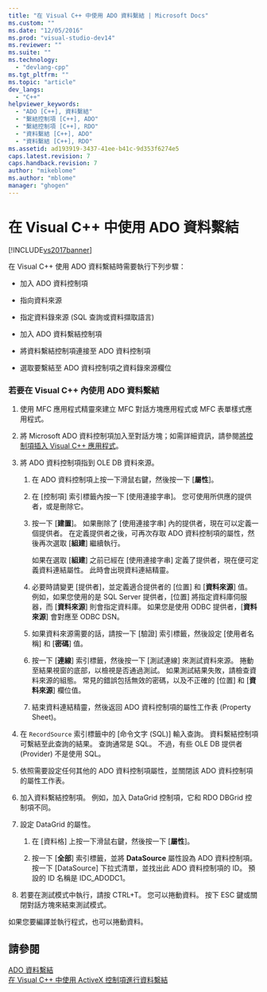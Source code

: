 ```yaml
---
title: "在 Visual C++ 中使用 ADO 資料繫結 | Microsoft Docs"
ms.custom: ""
ms.date: "12/05/2016"
ms.prod: "visual-studio-dev14"
ms.reviewer: ""
ms.suite: ""
ms.technology: 
  - "devlang-cpp"
ms.tgt_pltfrm: ""
ms.topic: "article"
dev_langs: 
  - "C++"
helpviewer_keywords: 
  - "ADO [C++], 資料繫結"
  - "繫結控制項 [C++], ADO"
  - "繫結控制項 [C++], RDO"
  - "資料繫結 [C++], ADO"
  - "資料繫結 [C++], RDO"
ms.assetid: ad193919-3437-41ee-b41c-9d353f6274e5
caps.latest.revision: 7
caps.handback.revision: 7
author: "mikeblome"
ms.author: "mblome"
manager: "ghogen"
---
```

# 在 Visual C++ 中使用 ADO 資料繫結
[!INCLUDE[vs2017banner](../../assembler/inline/includes/vs2017banner.md)]

在 Visual C\+\+ 使用 ADO 資料繫結時需要執行下列步驟：  
  
-   加入 ADO 資料控制項  
  
-   指向資料來源  
  
-   指定資料錄來源 \(SQL 查詢或資料擷取語言\)  
  
-   加入 ADO 資料繫結控制項  
  
-   將資料繫結控制項連接至 ADO 資料控制項  
  
-   選取要繫結至 ADO 資料控制項之資料錄來源欄位  
  
### 若要在 Visual C\+\+ 內使用 ADO 資料繫結  
  
1.  使用 MFC 應用程式精靈來建立 MFC 對話方塊應用程式或 MFC 表單樣式應用程式。  
  
2.  將 Microsoft ADO 資料控制項加入至對話方塊；如需詳細資訊，請參閱[將控制項插入 Visual C\+\+ 應用程式](../../data/ado-rdo/inserting-the-control-into-a-visual-cpp-application.md)。  
  
3.  將 ADO 資料控制項指到 OLE DB 資料來源。  
  
    1.  在 ADO 資料控制項上按一下滑鼠右鍵，然後按一下 \[**屬性**\]。  
  
    2.  在 \[控制項\] 索引標籤內按一下 \[使用連接字串\]。  您可使用所供應的提供者，或是刪除它。  
  
    3.  按一下 \[**建置**\]。  如果刪除了 \[使用連接字串\] 內的提供者，現在可以定義一個提供者。  在定義提供者之後，可再次存取 ADO 資料控制項的屬性，然後再次選取 \[**組建**\] 繼續執行。  
  
         如果在選取 \[**組建**\] 之前已經在 \[使用連接字串\] 定義了提供者，現在便可定義資料連結屬性。  此時會出現資料連結精靈。  
  
    4.  必要時請變更 \[提供者\]，並定義適合提供者的 \[位置\] 和 \[**資料來源**\] 值。  例如，如果您使用的是 SQL Server 提供者，\[位置\] 將指定資料庫伺服器，而 \[**資料來源**\] 則會指定資料庫。  如果您是使用 ODBC 提供者，\[**資料來源**\] 會對應至 ODBC DSN。  
  
    5.  如果資料來源需要的話，請按一下 \[驗證\] 索引標籤，然後設定 \[使用者名稱\] 和 \[**密碼**\] 值。  
  
    6.  按一下 \[**連線**\] 索引標籤，然後按一下 \[測試連線\] 來測試資料來源。  捲動至結果視窗的底部，以檢視是否通過測試。  如果測試結果失敗，請檢查資料來源的組態。  常見的錯誤包括無效的密碼，以及不正確的 \[位置\] 和 \[**資料來源**\] 欄位值。  
  
    7.  結束資料連結精靈，然後返回 ADO 資料控制項的屬性工作表 \(Property Sheet\)。  
  
4.  在 `RecordSource` 索引標籤中的 \[命令文字 \(SQL\)\] 輸入查詢。  資料繫結控制項可繫結至此查詢的結果。  查詢通常是 SQL。  不過，有些 OLE DB 提供者 \(Provider\) 不是使用 SQL。  
  
5.  依照需要設定任何其他的 ADO 資料控制項屬性，並關閉該 ADO 資料控制項的屬性工作表。  
  
6.  加入資料繫結控制項。  例如，加入 DataGrid 控制項，它和 RDO DBGrid 控制項不同。  
  
7.  設定 DataGrid 的屬性。  
  
    1.  在 \[資料格\] 上按一下滑鼠右鍵，然後按一下 \[**屬性**\]。  
  
    2.  按一下 \[**全部**\] 索引標籤，並將 **DataSource** 屬性設為 ADO 資料控制項。  按一下 \[DataSource\] 下拉式清單，並找出此 ADO 資料控制項的 ID。  預設的 ID 名稱是 IDC\_ADODC1。  
  
8.  若要在測試模式中執行，請按 CTRL\+T。  您可以捲動資料。  按下 ESC 鍵或關閉對話方塊來結束測試模式。  
  
 如果您要編譯並執行程式，也可以捲動資料。  
  
## 請參閱  
 [ADO 資料繫結](../../data/ado-rdo/ado-databinding.md)   
 [在 Visual C\+\+ 中使用 ActiveX 控制項進行資料繫結](../../data/ado-rdo/databinding-with-activex-controls-in-visual-cpp.md)